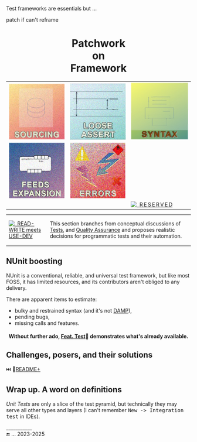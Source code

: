Test frameworks are essentials but ...

patch if can't reframe

<h1 align="center">Patchwork<br />on<br />Framework</h1>

<table align="center"><tr align="center" valign="bottom">
<!--                                                                                                     S O U R C I N G    --!>
<td>
  <a href=""><img alt="&nbsp; SOURCING" src="../_rsc/img/_nav/tiles/test/sourcing_art.jpg" /></a><br />
</td>
<!--                                                                                                 L O O S E   A S S E R T    --!>
<td>
  <a href="README+/tests-loose_assert.md"><img alt="&nbsp; LOOSE ASERT" src="../_rsc/img/_nav/tiles/test/assert_art.jpg" /></a>
</td>
<!--                                                                                                     S Y N T A X    --!>
<td>
  <a href="README+/tests-better_syntax.md"><img alt="&nbsp; SYNTAX" src="../_rsc/img/_nav/tiles/test/syntax_art.jpg" /></a>
</td>
</tr><tr></tr><tr align="center">
<!--                                                                                                     FEED CUTS    --!>
<td>
  <a href="README+/prog_tests-cut_feeds.md"><img alt="&nbsp; FEEDS" src="../_rsc/img/_nav/tiles/test/feeds-ext_art.jpg" /></a>
</td>
<!--                                                                                                     E R R O R S    --!>
<td>
    <a href="README+/tests-loose_assert.md"><img alt="&nbsp; ERRORS" src="../_rsc/img/_nav/tiles/test/errors_art.jpg" /></a>
</td>
<td></td></tr>
<tr><td></td><td></td>
<td>
  <a href="README+/tests-reserved.md"><img alt="&nbsp; R&thinsp;E&thinsp;S&thinsp;E&thinsp;R&thinsp;V&thinsp;E&thinsp;D" src="../_rsc/img/_nav/tiles/test/reserved.jpg" /></a>
</td>
</tr>
</table>

<table align="center"><tr></tr><tr><td>
  <a href="https://github.com/Kyriosity/read-write/blob/main/README+/software/tests/asQA/"><img alt="&nbsp; READ-WRITE meets USE-DEV" width="200px" src="https://github.com/Kyriosity/read-write/blob/main/README%2B/_rsc/_img/_nav/read-write_use-dev.png" /></a>
</td><td>

This section branches from conceptual discussions of [Tests](https://github.com/Kyriosity/read-write/tree/main/README+/software/tests), and [Quality Assurance](https://github.com/Kyriosity/read-write/tree/main/README+/software/QA) and proposes realistic decisions for programmatic tests and their automation.
  
</td></tr></table>

## NUnit boosting

NUnit is a conventional, reliable, and universal test framework, but like most FOSS, it has limited resources, and its contributors aren't obliged to any delivery.

There are apparent items to estimate:

+ bulky and restrained syntax (and it's not [DAMP](https://github.com/Kyriosity/read-write/blob/main/README+/software/tests/asQA/README+/tests-damp_vs_dry.md)),
+ pending bugs,
+ missing calls and features.

<h4 align="center">Without further ado, <a href="../../src/TuttiFrutti/FeatTest/">Feat. Test</a>🧪 demonstrates what's already available.</h4>

## Challenges, posers, and their solutions

⏭️ 📂[README+](README+)

## Wrap up. A word on definitions

_Unit Tests_ are only a slice of the test pyramid, but technically they may serve all other types and layers (I can't remember <kbd>New -> Integration test</kbd> in IDEs).

\___________\
🔚 ... 2023-2025

